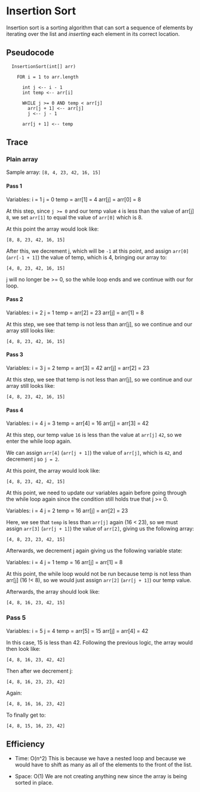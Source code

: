 # Insertion Sort

Insertion sort is a sorting algorithm that can sort a sequence of elements by iterating over the list and *inserting* each element in its correct location.

## Pseudocode

```
  InsertionSort(int[] arr)

    FOR i = 1 to arr.length

      int j <-- i - 1
      int temp <-- arr[i]

      WHILE j >= 0 AND temp < arr[j]
        arr[j + 1] <-- arr[j]
        j <-- j - 1

      arr[j + 1] <-- temp
```

## Trace

### Plain array

Sample array: `[8, 4, 23, 42, 16, 15]`

#### Pass 1

Variables:
i = 1
j = 0
temp = arr[1] = 4
arr[j] = arr[0] = 8

At this step, since `j >= 0` and our temp value `4` is less than the value of arr[j] `8`, we set `arr[1]` to equal the value of `arr[0]` which is 8.

At this point the array would look like:

`[8, 8, 23, 42, 16, 15]`

After this, we decrement j, which will be `-1` at this point, and assign `arr[0]` (`arr[-1 + 1]`) the value of temp, which is 4, bringing our array to:

`[4, 8, 23, 42, 16, 15]`

j will no longer be >= 0, so the while loop ends and we continue with our for loop.

#### Pass 2

Variables:
i = 2
j = 1
temp = arr[2] = 23
arr[j] = arr[1] = 8

At this step, we see that temp is not less than arr[j], so we continue and our array still looks like:

`[4, 8, 23, 42, 16, 15]`

#### Pass 3

Variables:
i = 3
j = 2
temp = arr[3] = 42
arr[j] = arr[2] = 23

At this step, we see that temp is not less than arr[j], so we continue and our array still looks like:

`[4, 8, 23, 42, 16, 15]`

#### Pass 4

Variables:
i = 4
j = 3
temp = arr[4] = 16
arr[j] = arr[3] = 42

At this step, our temp value `16` is less than the value at `arr[j]` `42`, so we enter the while loop again.

We can assign `arr[4]` (`arr[j + 1]`) the value of `arr[j]`, which is `42`, and decrement j so `j = 2`.

At this point, the array would look like:

`[4, 8, 23, 42, 42, 15]`

At this point, we need to update our variables again before going through the while loop again since the condition still holds true that j >= 0.

Variables:
i = 4
j = 2
temp = 16
arr[j] = arr[2] = 23

Here, we see that `temp` is less than `arr[j]` again (16 < 23), so we must assign `arr[3]` (`arr[j + 1]`) the value of `arr[2]`, giving us the following array:

`[4, 8, 23, 23, 42, 15]`

Afterwards, we decrement j again giving us the following variable state:

Variables:
i = 4
j = 1
temp = 16
arr[j] = arr[1] = 8

At this point, the while loop would not be run because temp is not less than arr[j] (16 !< 8), so we would just assign `arr[2]` (`arr[j + 1]`) our temp value.

Afterwards, the array should look like:

`[4, 8, 16, 23, 42, 15]`

### Pass 5

Variables:
i = 5
j = 4
temp = arr[5] = 15
arr[j] = arr[4] = 42

In this case, 15 is less than 42. Following the previous logic, the array would then look like:

`[4, 8, 16, 23, 42, 42]`

Then after we decrement j:

`[4, 8, 16, 23, 23, 42]`

Again:

`[4, 8, 16, 16, 23, 42]`

To finally get to:

`[4, 8, 15, 16, 23, 42]`

## Efficiency

- Time: O(n^2)
  This is because we have a nested loop and because we would have to shift as many as all of the elements to the front of the list.

- Space: O(1)
  We are not creating anything new since the array is being sorted in place.
